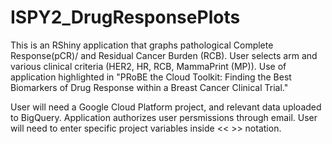 # ISPY2_DrugResponsePlots
This is an RShiny application that graphs pathological Complete Response(pCR)/ and Residual Cancer Burden (RCB). 
User selects arm and various clinical criteria (HER2, HR, RCB, MammaPrint (MP)).
Use of application highlighted in "PRoBE the Cloud Toolkit: Finding the Best Biomarkers of Drug Response within a Breast Cancer Clinical Trial."

User will need a Google Cloud Platform project, and relevant data uploaded to BigQuery.  Application authorizes user persmissions through email. User will need to enter specific project variables inside << >> notation.  
